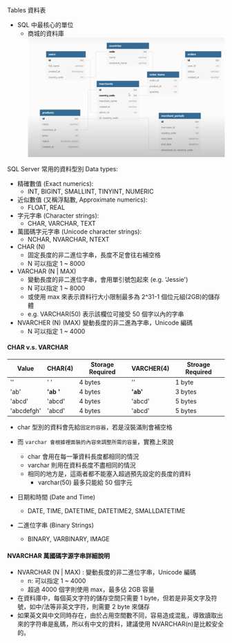 Tables 資料表
+ SQL 中最核心的單位
    + 商城的資料庫
  ![image info](./images/%E9%9B%BB%E5%95%86%E8%B3%87%E6%96%99%E5%BA%AB.png)

SQL Server 常用的資料型別 Data types:
+ 精確數值 (Exact numerics):
    + INT, BIGINT, SMALLINT, TINYINT, NUMERIC
+ 近似數值 (又稱浮點數, Approximate numerics):
    + FLOAT, REAL
+ 字元字串 (Character strings):
    + CHAR, VARCHAR, TEXT
+ 萬國碼字元字串 (Unicode character strings):
    + NCHAR, NVARCHAR, NTEXT
+ CHAR (N) 
    + 固定長度的非二進位字串，長度不足會往右補空格
    + N 可以指定 1 ~ 8000
+ VARCHAR (N | MAX)
    + 變動長度的非二進位字串，會用單引號包起來 (e.g. 'Jessie')
    + N 可以指定 1 ~ 8000
    + 或使用 max 來表示資料行大小限制最多為 2^31-1 個位元組(2GB)的儲存體
    + e.g. VARCHAR(50) 表示該欄位可接受 50 個字以內的字串
+ NVARCHER (N) (MAX) 變動長度的非二進為字串，Unicode 編碼
    + N 可以指定 1 ~ 4000

#### CHAR v.s. VARCHAR
| Value     | CHAR(4)   | Storage Required | VARCHER(4) | Stroage Required |
|-----------|-----------|------------------|------------|------------------|
|''         | '    '    | 4 bytes          | ''         | 1 byte           |
|'ab'       | **'ab  '**    | 4 bytes          | **'ab'**       | 3 bytes          |
|'abcd'     | 'abcd'    | 4 bytes          | 'abcd'     | 5 bytes          |
|'abcdefgh' | 'abcd'    | 4 bytes          | 'abcd'     | 5 bytes          |

+ char 型別的資料會先給`固定的容器`，若是沒裝滿則會補空格
+ 而 `varchar 會根據裡面裝的內容來調整所需的容量`，實務上來說
    + char 會用在每一筆資料長度都相同的情況
    + varchar 則用在資料長度不盡相同的情況
    + 相同的地方是，這兩者都不能塞入超過預先設定的長度的資料
        + varchar(50) 最多只能給 50 個字元

+ 日期和時間 (Date and Time)
    + DATE, TIME, DATETIME, DATETIME2, SMALLDATETIME
+ 二進位字串 (Binary Strings)
    + BINARY, VARBINARY, IMAGE

#### NVARCHAR 萬國碼字源字串詳細說明
+ NVARCHAR (N | MAX) : 變動長度的非二進位字串，Unicode 編碼
    + n: 可以指定 1 ~ 4000
    + 超過 4000 個字則使用 max，最多佔 2GB 容量
+ 在資料庫中，每個英文字符的儲存空間只需要 1 byte，但若是非英文字及符號，如中/法等非英文字符，則需要 2 byte 來儲存
+ 如果英文與中文同時存在，由於占用空間數不同，容易造成混亂，導致讀取出來的字符串是亂碼，所以有中文的資料，建議使用 NVARCHAR(n)是比較安全的。


